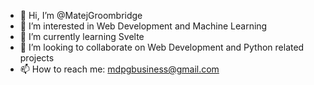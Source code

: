 - 👋 Hi, I’m @MatejGroombridge
- 👀 I’m interested in Web Development and Machine Learning
- 🌱 I’m currently learning Svelte
- 💞️ I’m looking to collaborate on Web Development and Python related projects
- 📫 How to reach me: mdpgbusiness@gmail.com
